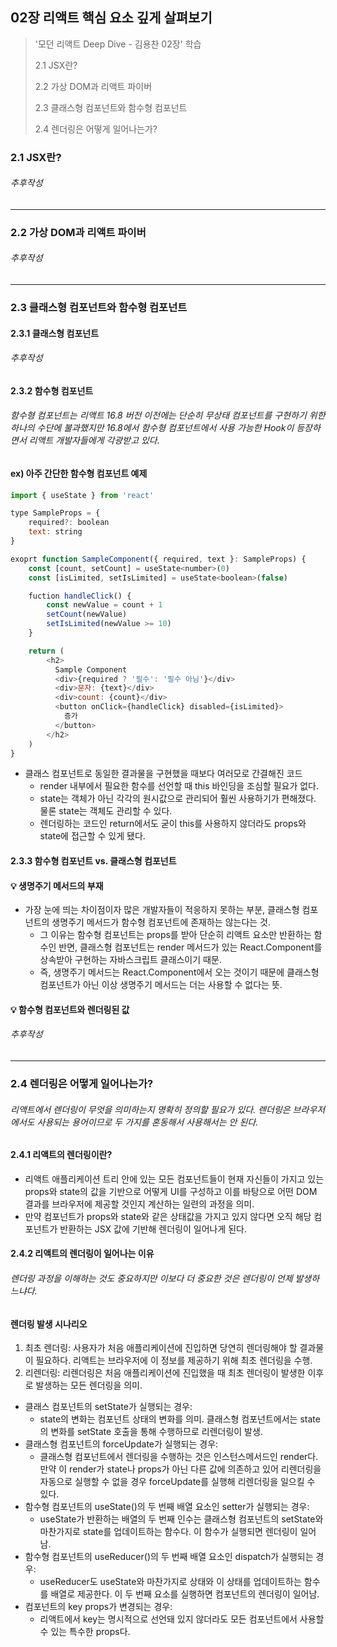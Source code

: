 ## 02장 리액트 핵심 요소 깊게 살펴보기
> '모던 리액트 Deep Dive - 김용찬 02장' 학습
>
> 2.1 JSX란?
>
> 2.2 가상 DOM과 리액트 파이버
> 
> 2.3 클래스형 컴포넌트와 함수형 컴포넌트
>
> 2.4 렌더링은 어떻게 일어나는가?

### 2.1 JSX란?
###### 추후작성

---
### 2.2 가상 DOM과 리액트 파이버
###### 추후작성

---
### 2.3 클래스형 컴포넌트와 함수형 컴포넌트
#### 2.3.1 클래스형 컴포넌트

###### 추후작성

#### 2.3.2 함수형 컴포넌트
###### *함수형 컴포넌트는 리액트 16.8 버전 이전에는 단순히 무상태 컴포넌트를 구현하기 위한 하나의 수단에 불과했지만 16.8에서 함수형 컴포넌트에서 사용 가능한 Hook이 등장하면서 리액트 개발자들에게 각광받고 있다.*

#### ex) 아주 간단한 함수형 컴포넌트 예제
```javascript
import { useState } from 'react'

type SampleProps = {
    required?: boolean
    text: string
}

exoprt function SampleComponent({ required, text }: SampleProps) {
    const [count, setCount] = useState<number>(0)
    const [isLimited, setIsLimited] = useState<boolean>(false)

    fuction handleClick() {
        const newValue = count + 1
        setCount(newValue)
        setIsLimited(newValue >= 10)
    }

    return (
        <h2>
          Sample Component
          <div>{required ? '필수': '필수 아님'}</div>
          <div>문자: {text}</div>
          <div>count: {count}</div>
          <button onClick={handleClick} disabled={isLimited}>
            증가
          </button>
        </h2>
    )
}
```
* 클래스 컴포넌트로 동일한 결과물을 구현했을 때보다 여러모로 간결해진 코드
  * render 내부에서 필요한 함수를 선언할 때 this 바인딩을 조심할 필요가 없다.
  * state는 객체가 아닌 각각의 원시값으로 관리되어 훨씬 사용하기가 편해졌다. 물론 state는 객체도 관리할 수 있다.
  * 렌더링하는 코드인 return에서도 굳이 this를 사용하지 않더라도 props와 state에 접근할 수 있게 됐다.

#### 2.3.3 함수형 컴포넌트 vs. 클래스형 컴포넌트

#### 💡 생명주기 메서드의 부재
* 가장 눈에 띄는 차이점이자 많은 개발자들이 적응하지 못하는 부분, 클래스형 컴포넌트의 생명주기 메서드가 함수형 컴포넌트에 존재하는 않는다는 것.
  * 그 이유는 함수형 컴포넌트는 props를 받아 단순히 리액트 요소만 반환하는 함수인 반면, 클래스형 컴포넌트는 render 메서드가 있는 React.Component를 상속받아 구현하는 자바스크립트 클래스이기 때문.
  * 즉, 생명주기 메서드는 React.Component에서 오는 것이기 때문에 클래스형 컴포넌트가 아닌 이상 생명주기 메서드는 더는 사용할 수 없다는 뜻.

#### 💡 함수형 컴포넌트와 렌더링된 값
###### 추후작성

---
### 2.4 렌더링은 어떻게 일어나는가?
###### *리액트에서 렌더링이 무엇을 의미하는지 명확히 정의할 필요가 있다. 렌더링은 브라우저에서도 사용되는 용어이므로 두 가지를 혼동해서 사용해서는 안 된다.*
#### 2.4.1 리액트의 렌더링이란?
* 리액트 애플리케이션 트리 안에 있는 모든 컴포넌트들이 현재 자신들이 가지고 있는 props와 state의 값을 기반으로 어떻게 UI를 구성하고 이를 바탕으로 어떤 DOM 결과를 브라우저에 제공할 것인지 계산하는 일련의 과정을 의미.
* 만약 컴포넌트가 props와 state와 같은 상태값을 가지고 있지 않다면 오직 해당 컴포넌트가 반환하는 JSX 값에 기반해 렌더링이 일어나게 된다. 

#### 2.4.2 리액트의 렌더링이 일어나는 이유
###### *렌더링 과정을 이해하는 것도 중요하지만 이보다 더 중요한 것은 렌더링이 언제 발생하느냐다.*
#### 렌더링 발생 시나리오
1. 최초 렌더링: 사용자가 처음 애플리케이션에 진입하면 당연히 렌더링해야 할 결과물이 필요하다. 리액트는 브라우저에 이 정보를 제공하기 위해 최초 렌더링을 수행.
2. 리렌더링: 리렌더링은 처음 애플리케이션에 진입했을 때 최초 렌더링이 발생한 이후로 발생하는 모든 렌더링을 의미.
* 클래스 컴포넌트의 setState가 실행되는 경우:
  * state의 변화는 컴포넌트 상태의 변화를 의미. 클래스형 컴포넌트에서는 state의 변화를 setState 호출을 통해 수행하므로 리렌더링이 발생.
* 클래스형 컴포넌트의 forceUpdate가 실행되는 경우:
  * 클래스형 컴포넌트에서 렌더링을 수행하는 것은 인스턴스메서드인 render다. 만약 이 render가 state나 props가 아닌 다른 값에 의존하고 있어 리렌더링을 자동으로 실행할 수 없을 경우 forceUpdate를 실행해 리렌더링을 일으킬 수 있다.
* 함수형 컴포넌트의 useState()의 두 번째 배열 요소인 setter가 실행되는 경우:
  * useState가 반환하는 배열의 두 번째 인수는 클래스형 컴포넌트의 setState와 마찬가지로 state를 업데이트하는 함수다. 이 함수가 실행되면 렌더링이 일어남.
* 함수형 컴포넌트의 useReducer()의 두 번째 배열 요소인 dispatch가 실행되는 경우:
  * useReducer도 useState와 마찬가지로 상태와 이 상태를 업데이트하는 함수를 배열로 제공한다. 이 두 번째 요소를 실행하면 컴포넌트의 렌더링이 일어남.
* 컴포넌트의 key props가 변경되는 경우:
  * 리액트에서 key는 명시적으로 선언돼 있지 않더라도 모든 컴포넌트에서 사용할 수 있는 특수한 props다. 
